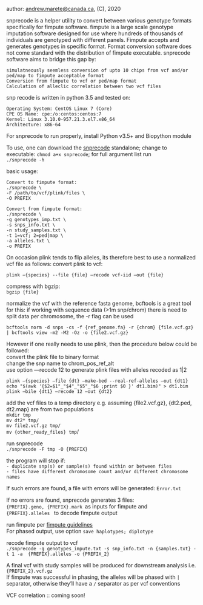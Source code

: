 author: andrew.marete@canada.ca, (C), 2020

snprecode is a helper utility to convert between various genotype formats specifically for fimpute software. fimpute is a large scale genotype imputation software designed for use where hundreds of thousands of individuals are genotyped with different panels. Fimpute accepts and generates genotypes in specific format. Format conversion software does not come standard with the distribution of fimpute executable. snprecode software aims to bridge this gap by:<br/> 

    simulatneously seemless conversion of upto 10 chips from vcf and/or ped/map to fimpute acceptable format
    Conversion from fimpute to vcf or ped/map format
    Calculation of alleclic correlation between two vcf files

snp recode is written in python 3.5 and tested on:

    Operating System: CentOS Linux 7 (Core)
    CPE OS Name: cpe:/o:centos:centos:7
    Kernel: Linux 3.10.0-957.21.3.el7.x86_64
    Architecture: x86-64

For snprecode to run properly, install Python v3.5+ and Biopython module

To use, one can download the [snprecode](https://github.com/AMarete/fimpute-utils/raw/master/snprecode) standalone; change to executable: ```chmod a+x snprecode```; for full argument list run <br/>```./snprecode -h```

basic usage:  
    
    Convert to fimpute format: 
    ./snprecode \
    -F /path/to/vcf/plink/files \
    -O PREFIX 
    
    Convert from fimpute format:
    ./snprecode \
    -g genotypes_imp.txt \
    -s snps_info.txt \
    -n study_samples.txt \ 
    -t 1=vcf; 2=ped|map \ 
    -a alleles.txt \
    -o PREFIX


On occasion plink tends to flip alleles, its therefore best to use a normalized vcf file as follows:
convert plink to vcf:

	plink —{species} --file {file} —recode vcf-iid —out {file}

compress with bgzip:<br/> 
  ```bgzip {file}```

normalize the vcf with the reference fasta genome, bcftools is a great tool for this:
if working with sequence data (>1m snp/chrom) there is need to split data per chromosome, the -r flag can be used

	bcftools norm -d snps -cs -f {ref_genome.fa} -r {chrom} {file.vcf.gz} | bcftools view -m2 -M2 -Oz -o {file2.vcf.gz} 

However if one really needs to use plink, then the procedure below could be followed:<br/>
convert the plink file to binary format<br/>
change the snp name to chrom_pos_ref_alt<br/>
use option —recode 12 to generate plink files with alleles recoded as 1|2<br/>

	plink —{species} —file {dt} —make-bed --real-ref-alleles —out {dt1}
	echo "$(awk '{$2=$1"_"$4"_"$5"_"$6 ;print $0 }' dt1.bim)" > dt1.bim
	plink —bile {dt1} —recode 12 —out {dt2}


add the vcf files to a temp directory e.g. assuming {file2.vcf.gz}, {dt2.ped, dt2.map} are from two populations<br/>
	```mkdir tmp```<br/>
	```mv dt2* tmp/```<br/>
	```mv file2.vcf.gz tmp/```<br/>
	```mv {other_ready_files} tmp```/<br/>

run snprecode<br/>
	```./snprecode -F tmp -O {PREFIX} ```

the program will stop if:<br/>
    ```- duplicate snp(s) or sample(s) found within or between files```<br/>
    ```- files have different chromosome count and/or different chromosome names```

If such errors are found, a file with errors will be generated: ```Error.txt```<br/>

If no errors are found, snprecode generates 3 files: <br/>
	```{PREFIX}.geno, {PREFIX}.mark ```as inputs for fimpute and <br/>
	```{PREFIX}.alleles ``` to decode fimpute output<br/>

run fimpute per [fimpute guidelines](http://animalbiosciences.uoguelp.ca/~msargol/fimpute/FImpute_documentation.pdf)<br/>
For phased output, use option ```save haplotypes; diplotype```

recode fimpute output to vcf<br/>
	```./snprecode -g genotypes_impute.txt -s snp_info.txt -n {samples.txt} -t 1 -a  {PREFIX}.alleles -o {PREFIX_2}```

A final vcf with study samples will be produced for downstream analysis i.e. ```{PREFIX_2}.vcf.gz```<br/>
If fimpute was successful in phasing, the alleles will be phased with ```|``` separator, otherwise they’ll have a ```/``` separator as per vcf conventions 


VCF correlation :: coming soon!
